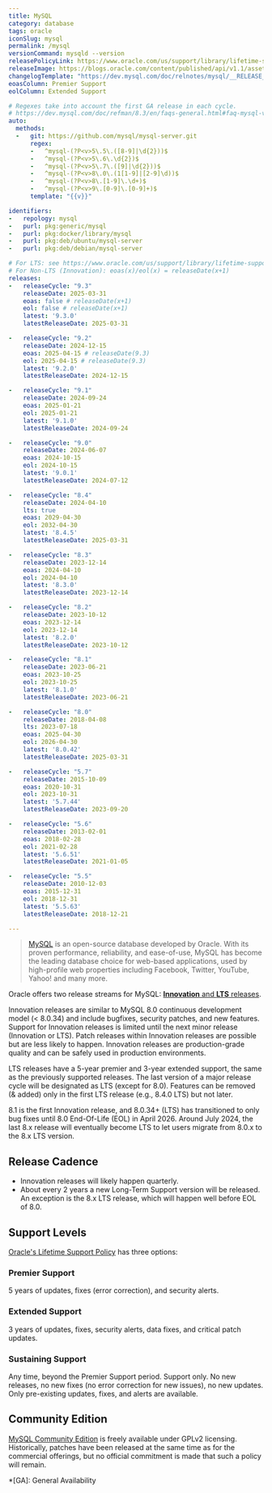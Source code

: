 ```yaml
---
title: MySQL
category: database
tags: oracle
iconSlug: mysql
permalink: /mysql
versionCommand: mysqld --version
releasePolicyLink: https://www.oracle.com/us/support/library/lifetime-support-technology-069183.pdf
releaseImage: https://blogs.oracle.com/content/published/api/v1.1/assets/CONT32EABEA4FBCC4464BD35F58CEEA2EAFD/Medium?format=jpg&channelToken=32954b2a813146c9b9a4fa99364eba8e
changelogTemplate: "https://dev.mysql.com/doc/relnotes/mysql/__RELEASE_CYCLE__/en/news-{{'__LATEST__'|replace:'.','-'}}.html"
eoasColumn: Premier Support
eolColumn: Extended Support

# Regexes take into account the first GA release in each cycle.
# https://dev.mysql.com/doc/refman/8.3/en/faqs-general.html#faq-mysql-version-ga
auto:
  methods:
  -   git: https://github.com/mysql/mysql-server.git
      regex:
      -   ^mysql-(?P<v>5\.5\.([8-9]|\d{2}))$
      -   ^mysql-(?P<v>5\.6\.\d{2})$
      -   ^mysql-(?P<v>5\.7\.([9]|\d{2}))$
      -   ^mysql-(?P<v>8\.0\.(1[1-9]|[2-9]\d))$
      -   ^mysql-(?P<v>8\.[1-9]\.\d+)$
      -   ^mysql-(?P<v>9\.[0-9]\.[0-9]+)$
      template: "{{v}}"

identifiers:
-   repology: mysql
-   purl: pkg:generic/mysql
-   purl: pkg:docker/library/mysql
-   purl: pkg:deb/ubuntu/mysql-server
-   purl: pkg:deb/debian/mysql-server

# For LTS: see https://www.oracle.com/us/support/library/lifetime-support-technology-069183.pdf
# For Non-LTS (Innovation): eoas(x)/eol(x) = releaseDate(x+1)
releases:
-   releaseCycle: "9.3"
    releaseDate: 2025-03-31
    eoas: false # releaseDate(x+1)
    eol: false # releaseDate(x+1)
    latest: '9.3.0'
    latestReleaseDate: 2025-03-31

-   releaseCycle: "9.2"
    releaseDate: 2024-12-15
    eoas: 2025-04-15 # releaseDate(9.3)
    eol: 2025-04-15 # releaseDate(9.3)
    latest: '9.2.0'
    latestReleaseDate: 2024-12-15

-   releaseCycle: "9.1"
    releaseDate: 2024-09-24
    eoas: 2025-01-21
    eol: 2025-01-21
    latest: '9.1.0'
    latestReleaseDate: 2024-09-24

-   releaseCycle: "9.0"
    releaseDate: 2024-06-07
    eoas: 2024-10-15
    eol: 2024-10-15
    latest: '9.0.1'
    latestReleaseDate: 2024-07-12

-   releaseCycle: "8.4"
    releaseDate: 2024-04-10
    lts: true
    eoas: 2029-04-30
    eol: 2032-04-30
    latest: '8.4.5'
    latestReleaseDate: 2025-03-31

-   releaseCycle: "8.3"
    releaseDate: 2023-12-14
    eoas: 2024-04-10
    eol: 2024-04-10
    latest: '8.3.0'
    latestReleaseDate: 2023-12-14

-   releaseCycle: "8.2"
    releaseDate: 2023-10-12
    eoas: 2023-12-14
    eol: 2023-12-14
    latest: '8.2.0'
    latestReleaseDate: 2023-10-12

-   releaseCycle: "8.1"
    releaseDate: 2023-06-21
    eoas: 2023-10-25
    eol: 2023-10-25
    latest: '8.1.0'
    latestReleaseDate: 2023-06-21

-   releaseCycle: "8.0"
    releaseDate: 2018-04-08
    lts: 2023-07-18
    eoas: 2025-04-30
    eol: 2026-04-30
    latest: '8.0.42'
    latestReleaseDate: 2025-03-31

-   releaseCycle: "5.7"
    releaseDate: 2015-10-09
    eoas: 2020-10-31
    eol: 2023-10-31
    latest: '5.7.44'
    latestReleaseDate: 2023-09-20

-   releaseCycle: "5.6"
    releaseDate: 2013-02-01
    eoas: 2018-02-28
    eol: 2021-02-28
    latest: '5.6.51'
    latestReleaseDate: 2021-01-05

-   releaseCycle: "5.5"
    releaseDate: 2010-12-03
    eoas: 2015-12-31
    eol: 2018-12-31
    latest: '5.5.63'
    latestReleaseDate: 2018-12-21

---
```


> [MySQL](https://www.mysql.com/about/) is an open-source database developed by Oracle. With its
> proven performance, reliability, and ease-of-use, MySQL has become the leading database choice for
> web-based applications, used by high-profile web properties including Facebook, Twitter, YouTube,
> Yahoo! and many more.

Oracle offers two release streams for MySQL:
[**Innovation** and **LTS** releases](https://blogs.oracle.com/mysql/post/introducing-mysql-innovation-and-longterm-support-lts-versions).

Innovation releases are similar to MySQL 8.0 continuous development model (< 8.0.34) and include bugfixes,
security patches, and new features. Support for Innovation releases is limited until the next minor release
(Innovation or LTS). Patch releases within Innovation releases are possible but are less likely to happen.
Innovation releases are production-grade quality and can be safely used in production environments.

LTS releases have a 5-year premier and 3-year extended support, the same as the previously supported releases.
The last version of a major release cycle will be designated as LTS (except for 8.0).
Features can be removed (& added) only in the first LTS release (e.g., 8.4.0 LTS) but not later.

8.1 is the first Innovation release,
and 8.0.34+ (LTS) has transitioned to only bug fixes until 8.0 End-Of-Life (EOL)
in April 2026. Around July 2024, the last 8.x release will eventually become LTS to
let users migrate from 8.0.x to the 8.x LTS version.

## Release Cadence

- Innovation releases will likely happen quarterly.
- About every 2 years a new Long-Term Support version will be released.
  An exception is the 8.x LTS release, which will happen well before EOL of 8.0.

## Support Levels

[Oracle's Lifetime Support Policy](https://www.mysql.com/support/) has three options:

### Premier Support

5 years of updates, fixes (error correction), and security alerts.

### Extended Support

3 years of updates, fixes, security alerts, data fixes, and critical patch updates.

### Sustaining Support

Any time, beyond the Premier Support period. Support only. No new releases, no new fixes (no error
correction for new issues), no new updates. Only pre-existing updates, fixes, and alerts are
available.

## Community Edition

[MySQL Community Edition](https://www.mysql.com/products/community/) is freely available under GPLv2
licensing. Historically, patches have been released at the same time as for the commercial
offerings, but no official commitment is made that such a policy will remain.

*[GA]: General Availability
